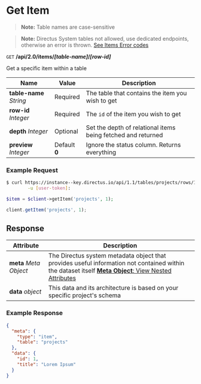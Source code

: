 # Get Item

> **Note:** Table names are case-sensitive

> **Note:** Directus System tables not allowed, use dedicated endpoints, otherwise an error is thrown. [See Items Error codes](/errors/items.md)

<span class="request">`GET` **/api/2.0/items/_[table-name]_/_[row-id]_**</span>

<span class="description">Get a specific item within a table</span>

<span class="arguments">Name</span> | Value | Description
--------|-----|------------
**table-name** _String_ | <span class="required">Required</span> | The table that contains the item you wish to get
**row-id** _Integer_ | <span class="required">Required</span> | The `id` of the item you wish to get
**depth** _Integer_ | <span class="default">Optional</span> | Set the depth of relational items being fetched and returned
**preview** _Integer_ | <span class="default">Default **0**</span> | Ignore the status column. Returns everything

### Example Request

```bash
$ curl https://instance--key.directus.io/api/1.1/tables/projects/rows/1 \
        -u [user-token]:
```

```php
$item = $client->getItem('projects', 1);
```

```javascript
client.getItem('projects', 1);
```

## Response

<span class="attributes">Attribute</span> | Description
-------|------------
**meta** _Meta Object_ | The Directus system metadata object that provides useful information not contained within the dataset itself [**Meta Object**: View Nested Attributes](/overview/objects-model.md#meta-object)
<span class="custom">**data**</span> _object_ | <span class="custom">This data and its architecture is based on your specific project's schema</span>

### Example Response

```json
{
  "meta": {
    "type": "item",
    "table": "projects"
  },
  "data": {
    "id": 1,
    "title": "Lorem Ipsum"
  }
}
```
